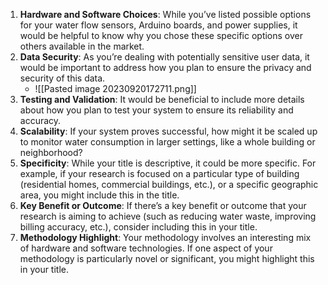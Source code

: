 
1. **Hardware and Software Choices**: While you’ve listed possible options for your water flow sensors, Arduino boards, and power supplies, it would be helpful to know why you chose these specific options over others available in the market.
2. **Data Security**: As you’re dealing with potentially sensitive user data, it would be important to address how you plan to ensure the privacy and security of this data.
	- ![[Pasted image 20230920172711.png]]
3. **Testing and Validation**: It would be beneficial to include more details about how you plan to test your system to ensure its reliability and accuracy.
4. **Scalability**: If your system proves successful, how might it be scaled up to monitor water consumption in larger settings, like a whole building or neighborhood?
5. **Specificity**: While your title is descriptive, it could be more specific. For example, if your research is focused on a particular type of building (residential homes, commercial buildings, etc.), or a specific geographic area, you might include this in the title.  
6. **Key Benefit or Outcome**: If there’s a key benefit or outcome that your research is aiming to achieve (such as reducing water waste, improving billing accuracy, etc.), consider including this in your title.
7. **Methodology Highlight**: Your methodology involves an interesting mix of hardware and software technologies. If one aspect of your methodology is particularly novel or significant, you might highlight this in your title.
